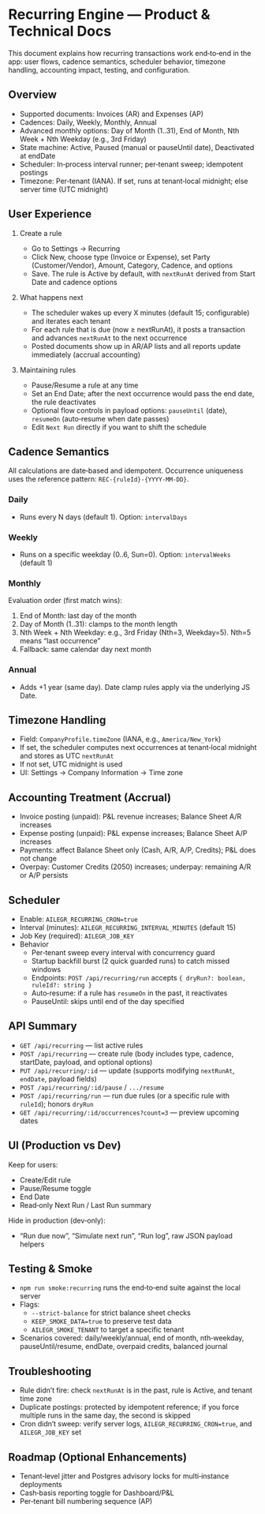# Recurring Engine — Product & Technical Docs

This document explains how recurring transactions work end‑to‑end in the app: user flows, cadence semantics, scheduler behavior, timezone handling, accounting impact, testing, and configuration.

## Overview

- Supported documents: Invoices (AR) and Expenses (AP)
- Cadences: Daily, Weekly, Monthly, Annual
- Advanced monthly options: Day of Month (1..31), End of Month, Nth Week + Nth Weekday (e.g., 3rd Friday)
- State machine: Active, Paused (manual or pauseUntil date), Deactivated at endDate
- Scheduler: In‑process interval runner; per‑tenant sweep; idempotent postings
- Timezone: Per‑tenant (IANA). If set, runs at tenant‑local midnight; else server time (UTC midnight)

## User Experience

1) Create a rule
   - Go to Settings → Recurring
   - Click New, choose type (Invoice or Expense), set Party (Customer/Vendor), Amount, Category, Cadence, and options
   - Save. The rule is Active by default, with `nextRunAt` derived from Start Date and cadence options

2) What happens next
   - The scheduler wakes up every X minutes (default 15; configurable) and iterates each tenant
   - For each rule that is due (now ≥ nextRunAt), it posts a transaction and advances `nextRunAt` to the next occurrence
   - Posted documents show up in AR/AP lists and all reports update immediately (accrual accounting)

3) Maintaining rules
   - Pause/Resume a rule at any time
   - Set an End Date; after the next occurrence would pass the end date, the rule deactivates
   - Optional flow controls in payload options: `pauseUntil` (date), `resumeOn` (auto‑resume when date passes)
   - Edit `Next Run` directly if you want to shift the schedule

## Cadence Semantics

All calculations are date‑based and idempotent. Occurrence uniqueness uses the reference pattern: `REC-{ruleId}-{YYYY-MM-DD}`.

### Daily
- Runs every N days (default 1). Option: `intervalDays`

### Weekly
- Runs on a specific weekday (0..6, Sun=0). Option: `intervalWeeks` (default 1)

### Monthly
Evaluation order (first match wins):
1) End of Month: last day of the month
2) Day of Month (1..31): clamps to the month length
3) Nth Week + Nth Weekday: e.g., 3rd Friday (Nth=3, Weekday=5). Nth=5 means “last occurrence”
4) Fallback: same calendar day next month

### Annual
- Adds +1 year (same day). Date clamp rules apply via the underlying JS Date.

## Timezone Handling

- Field: `CompanyProfile.timeZone` (IANA, e.g., `America/New_York`)
- If set, the scheduler computes next occurrences at tenant‑local midnight and stores as UTC `nextRunAt`
- If not set, UTC midnight is used
- UI: Settings → Company Information → Time zone

## Accounting Treatment (Accrual)

- Invoice posting (unpaid): P&L revenue increases; Balance Sheet A/R increases
- Expense posting (unpaid): P&L expense increases; Balance Sheet A/P increases
- Payments: affect Balance Sheet only (Cash, A/R, A/P, Credits); P&L does not change
- Overpay: Customer Credits (2050) increases; underpay: remaining A/R or A/P persists

## Scheduler

- Enable: `AILEGR_RECURRING_CRON=true`
- Interval (minutes): `AILEGR_RECURRING_INTERVAL_MINUTES` (default 15)
- Job Key (required): `AILEGR_JOB_KEY`
- Behavior
  - Per‑tenant sweep every interval with concurrency guard
  - Startup backfill burst (2 quick guarded runs) to catch missed windows
  - Endpoints: `POST /api/recurring/run` accepts `{ dryRun?: boolean, ruleId?: string }`
  - Auto‑resume: if a rule has `resumeOn` in the past, it reactivates
  - PauseUntil: skips until end of the day specified

## API Summary

- `GET /api/recurring` — list active rules
- `POST /api/recurring` — create rule (body includes type, cadence, startDate, payload, and optional options)
- `PUT /api/recurring/:id` — update (supports modifying `nextRunAt`, `endDate`, payload fields)
- `POST /api/recurring/:id/pause` / `.../resume`
- `POST /api/recurring/run` — run due rules (or a specific rule with `ruleId`); honors `dryRun`
- `GET /api/recurring/:id/occurrences?count=3` — preview upcoming dates

## UI (Production vs Dev)

Keep for users:
- Create/Edit rule
- Pause/Resume toggle
- End Date
- Read‑only Next Run / Last Run summary

Hide in production (dev‑only):
- “Run due now”, “Simulate next run”, “Run log”, raw JSON payload helpers

## Testing & Smoke

- `npm run smoke:recurring` runs the end‑to‑end suite against the local server
- Flags:
  - `--strict-balance` for strict balance sheet checks
  - `KEEP_SMOKE_DATA=true` to preserve test data
  - `AILEGR_SMOKE_TENANT` to target a specific tenant
- Scenarios covered: daily/weekly/annual, end of month, nth‑weekday, pauseUntil/resume, endDate, overpaid credits, balanced journal

## Troubleshooting

- Rule didn’t fire: check `nextRunAt` is in the past, rule is Active, and tenant time zone
- Duplicate postings: protected by idempotent reference; if you force multiple runs in the same day, the second is skipped
- Cron didn’t sweep: verify server logs, `AILEGR_RECURRING_CRON=true`, and `AILEGR_JOB_KEY` set

## Roadmap (Optional Enhancements)

- Tenant‑level jitter and Postgres advisory locks for multi‑instance deployments
- Cash‑basis reporting toggle for Dashboard/P&L
- Per‑tenant bill numbering sequence (AP)

